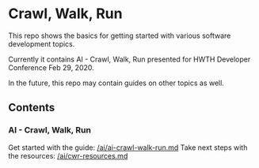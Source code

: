 # Crawl, Walk, Run

This repo shows the basics for getting started with various software development topics.

Currently it contains AI - Crawl, Walk, Run presented for HWTH Developer Conference Feb 29, 2020.

In the future, this repo may contain guides on other topics as well.

## Contents

### AI - Crawl, Walk, Run
Get started with the guide: [/ai/ai-crawl-walk-run.md](https://github.com/jeseekia/crawl-walk-run/blob/master/ai/ai-crawl-walk-run.md)
Take next steps with the resources: [/ai/cwr-resources.md](https://github.com/jeseekia/crawl-walk-run/blob/master/ai/ai-cwr-resources.md)
